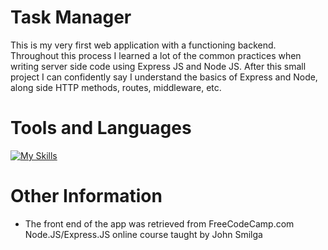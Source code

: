 # Task Manager

This is my very first web application with a functioning backend. Throughout this process I learned a lot of the common practices when writing server side code using Express JS and Node JS. After this small project I can confidently say I understand the basics of Express and Node, along side HTTP methods, routes, middleware, etc.

# Tools and Languages
 [![My Skills](https://skillicons.dev/icons?i=html,css,js,express,nodejs,mongo)](https://skillicons.dev)

# Other Information
 - The front end of the app was retrieved from FreeCodeCamp.com Node.JS/Express.JS online course taught by 	John Smilga
